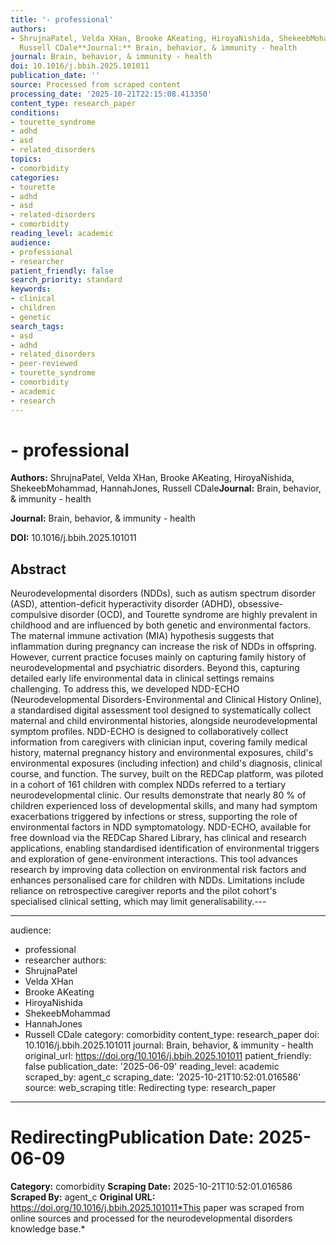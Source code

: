 ```yaml
---
title: '- professional'
authors:
- ShrujnaPatel, Velda XHan, Brooke AKeating, HiroyaNishida, ShekeebMohammad, HannahJones,
  Russell CDale**Journal:** Brain, behavior, & immunity - health
journal: Brain, behavior, & immunity - health
doi: 10.1016/j.bbih.2025.101011
publication_date: ''
source: Processed from scraped content
processing_date: '2025-10-21T22:15:08.413350'
content_type: research_paper
conditions:
- tourette_syndrome
- adhd
- asd
- related_disorders
topics:
- comorbidity
categories:
- tourette
- adhd
- asd
- related-disorders
- comorbidity
reading_level: academic
audience:
- professional
- researcher
patient_friendly: false
search_priority: standard
keywords:
- clinical
- children
- genetic
search_tags:
- asd
- adhd
- related_disorders
- peer-reviewed
- tourette_syndrome
- comorbidity
- academic
- research
---
```


# - professional

**Authors:** ShrujnaPatel, Velda XHan, Brooke AKeating, HiroyaNishida, ShekeebMohammad, HannahJones, Russell CDale**Journal:** Brain, behavior, & immunity - health

**Journal:** Brain, behavior, & immunity - health

**DOI:** 10.1016/j.bbih.2025.101011

## Abstract

Neurodevelopmental disorders (NDDs), such as autism spectrum disorder (ASD), attention-deficit hyperactivity disorder (ADHD), obsessive-compulsive disorder (OCD), and Tourette syndrome are highly prevalent in childhood and are influenced by both genetic and environmental factors. The maternal immune activation (MIA) hypothesis suggests that inflammation during pregnancy can increase the risk of NDDs in offspring. However, current practice focuses mainly on capturing family history of neurodevelopmental and psychiatric disorders. Beyond this, capturing detailed early life environmental data in clinical settings remains challenging. To address this, we developed NDD-ECHO (Neurodevelopmental Disorders-Environmental and Clinical History Online), a standardised digital assessment tool designed to systematically collect maternal and child environmental histories, alongside neurodevelopmental symptom profiles. NDD-ECHO is designed to collaboratively collect information from caregivers with clinician input, covering family medical history, maternal pregnancy history and environmental exposures, child's environmental exposures (including infection) and child's diagnosis, clinical course, and function. The survey, built on the REDCap platform, was piloted in a cohort of 161 children with complex NDDs referred to a tertiary neurodevelopmental clinic. Our results demonstrate that nearly 80 % of children experienced loss of developmental skills, and many had symptom exacerbations triggered by infections or stress, supporting the role of environmental factors in NDD symptomatology. NDD-ECHO, available for free download via the REDCap Shared Library, has clinical and research applications, enabling standardised identification of environmental triggers and exploration of gene-environment interactions. This tool advances research by improving data collection on environmental risk factors and enhances personalised care for children with NDDs. Limitations include reliance on retrospective caregiver reports and the pilot cohort's specialised clinical setting, which may limit generalisability.---

---
audience:
- professional
- researcher
authors:
- ShrujnaPatel
- Velda XHan
- Brooke AKeating
- HiroyaNishida
- ShekeebMohammad
- HannahJones
- Russell CDale
category: comorbidity
content_type: research_paper
doi: 10.1016/j.bbih.2025.101011
journal: Brain, behavior, & immunity - health
original_url: https://doi.org/10.1016/j.bbih.2025.101011
patient_friendly: false
publication_date: '2025-06-09'
reading_level: academic
scraped_by: agent_c
scraping_date: '2025-10-21T10:52:01.016586'
source: web_scraping
title: Redirecting
type: research_paper
---
# Redirecting**Publication Date:** 2025-06-09
**Category:** comorbidity
**Scraping Date:** 2025-10-21T10:52:01.016586
**Scraped By:** agent_c
**Original URL:** https://doi.org/10.1016/j.bbih.2025.101011*This paper was scraped from online sources and processed for the neurodevelopmental disorders knowledge base.*